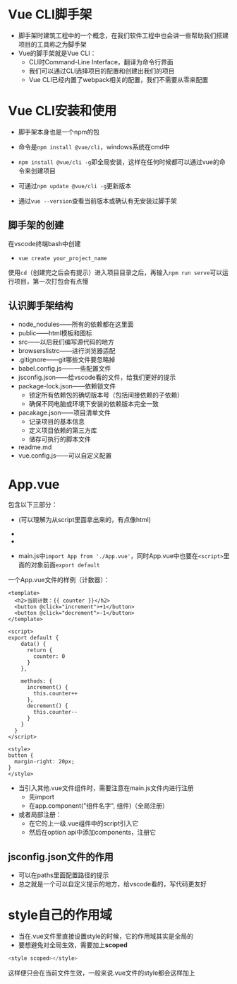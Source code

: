 # Vue CLI脚手架

- 脚手架时建筑工程中的一个概念，在我们软件工程中也会讲一些帮助我们搭建项目的工具称之为脚手架
- Vue的脚手架就是Vue CLI：
  - CLI时Command-Line Interface，翻译为命令行界面
  - 我们可以通过CLI选择项目的配置和创建出我们的项目
  - Vue CLI已经内置了webpack相关的配置，我们不需要从零来配置



# Vue CLI安装和使用

- 脚手架本身也是一个npm的包
- 命令是`npm install @vue/cli`，windows系统在cmd中
- `npm install @vue/cli -g`即全局安装，这样在任何时候都可以通过vue的命令来创建项目

- 可通过`npm update @vue/cli -g`更新版本
- 通过`vue --version`查看当前版本或确认有无安装过脚手架



## 脚手架的创建

在vscode终端bash中创建

- `vue create your_project_name`

使用`cd`（创建完之后会有提示）进入项目目录之后，再输入`npm run serve`可以运行项目，第一次打包会有点慢



## 认识脚手架结构

- node_nodules——所有的依赖都在这里面
- public——html模板和图标
- src——以后我们编写源代码的地方
- browserslistrc——进行浏览器适配
- .gitignore——git哪些文件要忽略掉
- babel.config.js——一些配置文件
- jsconfig.json——给vscode看的文件，给我们更好的提示
- package-lock.json——依赖锁文件
  - 锁定所有依赖包的确切版本号（包括间接依赖的子依赖）
  - 确保不同电脑或环境下安装的依赖版本完全一致
- pacakage.json——项目清单文件
  - 记录项目的基本信息
  - 定义项目依赖的第三方库
  - 储存可执行的脚本文件
- readme.md
- vue.config.js——可以自定义配置





# App.vue

包含以下三部分：

- <template></template> (可以理解为从script里面拿出来的，有点像html)

- <script></script>

- <style></style>



- main.js中`import App from './App.vue'`，同时App.vue中也要在`<script>`里面的对象前面`export default`

一个App.vue文件的样例（计数器）：

```vue
<template>
  <h2>当前计数：{{ counter }}</h2>
  <button @click="increment">+1</button>
  <button @click="decrement">-1</button>
</template>

<script>
export default {
    data() {
      return {
        counter: 0
      }
    },

    methods: {
      increment() {
        this.counter++
      },
      decrement() {
        this.counter--
      }
    }
  }
</script>

<style>
button {
  margin-right: 20px;
}
</style>

```



- 当引入其他.vue文件组件时，需要注意在main.js文件内进行注册
  - 先import
  - 在app.component("组件名字", 组件)（全局注册）
- 或者局部注册：
  - 在它的上一级.vue组件中的script引入它
  - 然后在option api中添加components，注册它





## jsconfig.json文件的作用

- 可以在paths里面配置路径的提示
- 总之就是一个可以自定义提示的地方，给vscode看的，写代码更友好



# style自己的作用域

- 当在.vue文件里直接设置style的时候，它的作用域其实是全局的
- 要想避免对全局生效，需要加上**scoped**

```javascript
<style scoped></style>
```

这样便只会在当前文件生效，一般来说.vue文件的style都会这样加上
